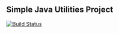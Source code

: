 ## Simple Java Utilities Project

[![Build Status](https://jenkins.simplifi.it/buildStatus/icon?job=javautils)](https://jenkins.simplifi.it/job/javautils/)

